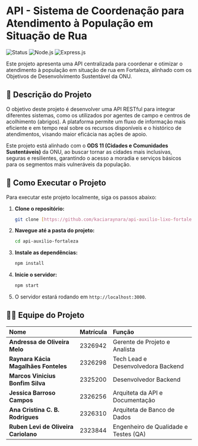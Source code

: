 # API - Sistema de Coordenação para Atendimento à População em Situação de Rua

![Status](https://img.shields.io/badge/status-concluído-green?style=for-the-badge)
![Node.js](https://img.shields.io/badge/Node.js-339933?style=for-the-badge&logo=nodedotjs&logoColor=white)
![Express.js](https://img.shields.io/badge/Express.js-000000?style=for-the-badge&logo=express&logoColor=white)

Este projeto apresenta uma API centralizada para coordenar e otimizar o atendimento à população em situação de rua em Fortaleza, alinhado com os Objetivos de Desenvolvimento Sustentável da ONU.

## 📝 Descrição do Projeto

O objetivo deste projeto é desenvolver uma API RESTful para integrar diferentes sistemas, como os utilizados por agentes de campo e centros de acolhimento (abrigos). A plataforma permite um fluxo de informação mais eficiente e em tempo real sobre os recursos disponíveis e o histórico de atendimentos, visando maior eficácia nas ações de apoio.

Este projeto está alinhado com o **ODS 11 (Cidades e Comunidades Sustentáveis)** da ONU, ao buscar tornar as cidades mais inclusivas, seguras e resilientes, garantindo o acesso a moradia e serviços básicos para os segmentos mais vulneráveis da população.

## 🚀 Como Executar o Projeto

Para executar este projeto localmente, siga os passos abaixo:

1.  **Clone o repositório:**
    ```bash
    git clone [https://github.com/kaciaraynara/api-auxilio-lixo-fortaleza.git](https://github.com/kaciaraynara/api-auxilio-lixo-fortaleza.git)
    ```

2.  **Navegue até a pasta do projeto:**
    ```bash
    cd api-auxilio-fortaleza
    ```

3.  **Instale as dependências:**
    ```bash
    npm install
    ```

4.  **Inicie o servidor:**
    ```bash
    npm start
    ```
5.  O servidor estará rodando em `http://localhost:3000`.

## 👨‍💻 Equipe do Projeto

| Nome | Matrícula | Função |
| :--- | :--- | :--- |
| **Andressa de Oliveira Melo** | 2326942 | Gerente de Projeto e Analista |
| **Raynara Kácia Magalhães Fonteles**| 2326298 | Tech Lead e Desenvolvedora Backend |
| **Marcos Vinicius Bonfim Silva** | 2325200 | Desenvolvedor Backend |
| **Jessica Barroso Campos** | 2326256 | Arquiteta da API e Documentação |
| **Ana Cristina C. B. Rodrigues** | 2326310 | Arquiteta de Banco de Dados |
| **Ruben Levi de Oliveira Cariolano**| 2323844 | Engenheiro de Qualidade e Testes (QA) |